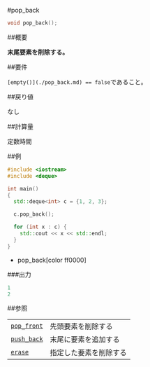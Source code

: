 #pop_back
```cpp
void pop_back();
```

##概要

<b>末尾要素を削除する。</b>


##要件

`[empty()](./pop_back.md) == false`であること。


##戻り値

なし


##計算量

定数時間


##例

```cpp
#include <iostream>
#include <deque>

int main()
{
  std::deque<int> c = {1, 2, 3};

  c.pop_back();

  for (int x : c) {
    std::cout << x << std::endl;
  }
}
```
* pop_back[color ff0000]

###出力

```cpp
1
2
```

##参照


| | |
|-------------------------------------------------------------------------------------------------------|-----------------------------------|
| [`pop_front`](/reference/deque/pop_front.md) | 先頭要素を削除する |
| [`push_back`](/reference/deque/push_back.md) | 末尾に要素を追加する |
| [`erase`](/reference/deque/erase.md) | 指定した要素を削除する |


